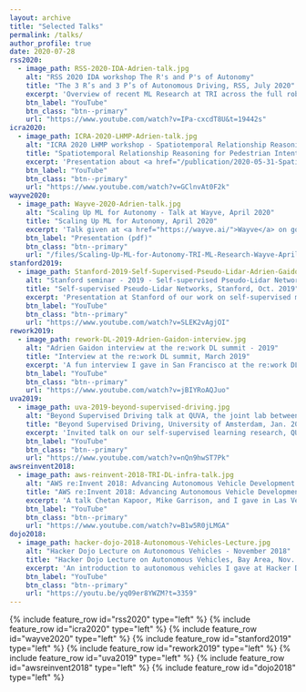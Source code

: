 ```yaml
---
layout: archive
title: "Selected Talks"
permalink: /talks/
author_profile: true
date: 2020-07-28
rss2020:
  - image_path: RSS-2020-IDA-Adrien-talk.jpg
    alt: "RSS 2020 IDA workshop The R's and P's of Autonomy"
    title: "The 3 R’s and 3 P’s of Autonomous Driving, RSS, July 2020"
    excerpt: 'Overview of recent ML Research at TRI across the full robotics stack -- (Robust) Perception, (Random) Prediction, and (Risk-aware) Planning -- at the <a href="https://sites.google.com/view/ida2020">RSS 2020 Interaction and Decision-Making in Autonomous-Driving workshop (IDA)</a>.'
    btn_label: "YouTube"
    btn_class: "btn--primary"
    url: "https://www.youtube.com/watch?v=IPa-cxcdT8U&t=19442s"
icra2020:
  - image_path: ICRA-2020-LHMP-Adrien-talk.jpg
    alt: "ICRA 2020 LHMP workshop - Spatiotemporal Relationship Reasoning for Pedestrian Intent Prediction"
    title: "Spatiotemporal Relationship Reasoning for Pedestrian Intent Prediction, ICRA, June 2020"
    excerpt: 'Presentation about <a href="/publication/2020-05-31-Spatiotemporal-Relationship-Reasoning-for-Pedestrian-Intent-Prediction">our ICRA 2020 paper</a> at the <a href="https://motionpredictionicra2020.github.io/">ICRA 2020 Long-term Human Motion Prediction workshop</a>.'
    btn_label: "YouTube"
    btn_class: "btn--primary"
    url: "https://www.youtube.com/watch?v=GClnvAt0F2k"
wayve2020:
  - image_path: Wayve-2020-Adrien-talk.jpg
    alt: "Scaling Up ML for Autonomy - Talk at Wayve, April 2020"
    title: "Scaling Up ML for Autonomy, April 2020"
    excerpt: 'Talk given at <a href="https://wayve.ai/">Wayve</a> on going beyond supervised learning for autonomy. Overview of our recent ICCV and CVPR orals on imitation and perception.'
    btn_label: "Presentation (pdf)"
    btn_class: "btn--primary"
    url: "/files/Scaling-Up-ML-for-Autonomy-TRI-ML-Research-Wayve-April-2020.pdf"
stanford2019:
  - image_path: Stanford-2019-Self-Supervised-Pseudo-Lidar-Adrien-Gaidon-talk.jpg
    alt: "Stanford seminar - 2019 - Self-supervised Pseudo-Lidar Networks"
    title: "Self-supervised Pseudo-Lidar Networks, Stanford, Oct. 2019"
    excerpt: 'Presentation at Stanford of our work on self-supervised monocular depth estimation (monodepth, a.k.a. pseudo-lidar)'
    btn_label: "YouTube"
    btn_class: "btn--primary"
    url: "https://www.youtube.com/watch?v=SLEK2vAgjOI"
rework2019:
  - image_path: rework-DL-2019-Adrien-Gaidon-interview.jpg
    alt: "Adrien Gaidon interview at the re:work DL summit - 2019"
    title: "Interview at the re:work DL summit, March 2019"
    excerpt: 'A fun interview I gave in San Francisco at the re:work DL summit in 2019 on open problems in world-scale learning for autonomous driving'
    btn_label: "YouTube"
    btn_class: "btn--primary"
    url: "https://www.youtube.com/watch?v=jBIYRoAQJuo"
uva2019:
  - image_path: uva-2019-beyond-supervised-driving.jpg
    alt: "Beyond Supervised Driving talk at QUVA, the joint lab between Qualcomm and the University of Amsterdam"
    title: "Beyond Supervised Driving, University of Amsterdam, Jan. 2019"
    excerpt: 'Invited talk on our self-supervised learning research, QUVA (joint lab between Qualcomm and the University of Amsterdam)'
    btn_label: "YouTube"
    btn_class: "btn--primary"
    url: "https://www.youtube.com/watch?v=nQn9hwST7Pk"
awsreinvent2018:
  - image_path: aws-reinvent-2018-TRI-DL-infra-talk.jpg
    alt: "AWS re:Invent 2018: Advancing Autonomous Vehicle Development Using Distributed Deep Learning at TRI"
    title: "AWS re:Invent 2018: Advancing Autonomous Vehicle Development Using Distributed Deep Learning at TRI, Nov. 2018"
    excerpt: 'A talk Chetan Kapoor, Mike Garrison, and I gave in Las Vegas at AWS re:Invent 2018 about our large scale ML infra, one of the first to do distributed deep learning with PyTorch on AWS p3 GPU instances.'
    btn_label: "YouTube"
    btn_class: "btn--primary"
    url: "https://www.youtube.com/watch?v=B1w5R0jLMGA"
dojo2018:
  - image_path: hacker-dojo-2018-Autonomous-Vehicles-Lecture.jpg
    alt: "Hacker Dojo Lecture on Autonomous Vehicles - November 2018"
    title: "Hacker Dojo Lecture on Autonomous Vehicles, Bay Area, Nov. 2018"
    excerpt: 'An introduction to autonomous vehicles I gave at Hacker Dojo.'
    btn_label: "YouTube"
    btn_class: "btn--primary"
    url: "https://youtu.be/yq09er8YWZM?t=3359"
---
```


{% include feature_row id="rss2020" type="left" %}
{% include feature_row id="icra2020" type="left" %}
{% include feature_row id="wayve2020" type="left" %}
{% include feature_row id="stanford2019" type="left" %}
{% include feature_row id="rework2019" type="left" %}
{% include feature_row id="uva2019" type="left" %}
{% include feature_row id="awsreinvent2018" type="left" %}
{% include feature_row id="dojo2018" type="left" %}
